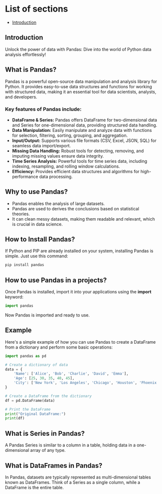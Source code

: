 # List of sections

- [Introduction](#Introduction)
  
## Introduction
Unlock the power of data with Pandas: Dive into the world of Python data analysis effortlessly!
   ## What is Pandas?  
   Pandas is a powerful open-source data manipulation and analysis library for Python. It provides easy-to-use data structures and functions for working with structured data, making it an essential tool for data scientists, analysts, and developers.  
   ### Key features of Pandas include:
   - **DataFrame & Series:** Pandas offers DataFrame for two-dimensional data and Series for one-dimensional data, providing structured data handling.
   - **Data Manipulation:** Easily manipulate and analyze data with functions for selection, filtering, sorting, grouping, and aggregation.
   - **Input/Output:** Supports various file formats (CSV, Excel, JSON, SQL) for seamless data import/export.
   - **Missing Data Handling:** Robust tools for detecting, removing, and imputing missing values ensure data integrity.
   - **Time Series Analysis:** Powerful tools for time series data, including indexing, resampling, and rolling window calculations.
   - **Efficiency:** Provides efficient data structures and algorithms for high-performance data processing.
   
   ## Why to use Pandas?
   - Pandas enables the analysis of large datasets.
   - Pandas are used to derives the conclusions based on statistical theories.
   - It can clean messy datasets, making them readable and relevant, which is crucial in data science.
    
   ## How to Install Pandas?
   If Python and PIP are already installed on your system, installing Pandas is simple. Just use this command:  
   ```python
   pip install pandas
   ```
   
   ## How to use Pandas in a projects?
   Once Pandas is installed, import it into your applications using the **import** keyword:  
   ```python
   import pandas
   ```
   Now Pandas is imported and ready to use.
   
   ## Example
   Here's a simple example of how you can use Pandas to create a DataFrame from a dictionary and perform some basic operations:  
   ```python
   import pandas as pd
   
   # Create a dictionary of data
   data = {
       'Name': ['Alice', 'Bob', 'Charlie', 'David', 'Emma'],
       'Age': [25, 30, 35, 40, 45],
       'City': ['New York', 'Los Angeles', 'Chicago', 'Houston', 'Phoenix']
   }
   
   # Create a DataFrame from the dictionary
   df = pd.DataFrame(data)
   
   # Print the DataFrame
   print("Original DataFrame:")
   print(df)
   ```
   ## What is Series in Pandas?
   A Pandas Series is similar to a column in a table, holding data in a one-dimensional array of any type.

   ## What is DataFrames in Pandas?
   In Pandas, datasets are typically represented as multi-dimensional tables known as DataFrames. Think of a Series as a single column, while a DataFrame is the entire table.

  
  
